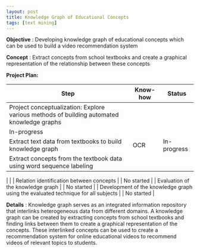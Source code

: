 ```yaml
---
layout: post
title: Knowledge Graph of Educational Concepts
tags: [text mining]
---
```


**Objective** : Developing knowledge graph of educational concepts which can be used to build a video recommendation system

**Concept** : Extract concepts from school textbooks and create a graphical representation of the relationship between these concepts

**Project Plan:**

| Step | Know-how | Status |
| --- | --- | --- |
| Project conceptualization: Explore various methods of building automated knowledge graphs |
 | In-progress |
| Extract text data from textbooks to build knowledge graph | OCR | In-progress |
| Extract concepts from the textbook data using word sequence labeling |
 |
 |
| Relation identification between concepts |
 | No started |
| Evaluation of the knowledge graph |
 | No started |
| Development of the knowledge graph using the evaluated technique for all subjects |
 | No started |

**Details** : Knowledge graph serves as an integrated information repository that interlinks heterogeneous data from different domains. A knowledge graph can be created by extracting concepts from school textbooks and finding links between them to create a graphical representation of the concepts. These interlinked concepts can be used to create a recommendation system for online educational videos to recommend videos of relevant topics to students.
